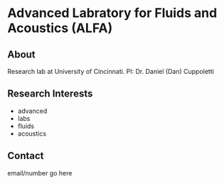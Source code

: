 # Advanced Labratory for Fluids and Acoustics (ALFA)
## About
Research lab at University of Cincinnati.
PI: Dr. Daniel (Dan) Cuppoletti

## Research Interests
- advanced
- labs
- fluids
- acoustics

## Contact
email/number go here

